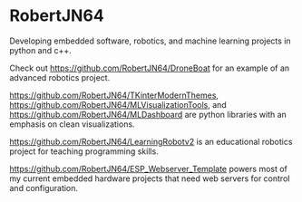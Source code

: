 # RobertJN64

Developing embedded software, robotics, and machine learning projects in python and c++.

Check out https://github.com/RobertJN64/DroneBoat for an example of an advanced robotics project.

https://github.com/RobertJN64/TKinterModernThemes, https://github.com/RobertJN64/MLVisualizationTools, and https://github.com/RobertJN64/MLDashboard are python libraries with an emphasis on clean visualizations.

https://github.com/RobertJN64/LearningRobotv2 is an educational robotics project for teaching programming skills.

https://github.com/RobertJN64/ESP_Webserver_Template powers most of my current embedded hardware projects that need web servers for control and configuration.


